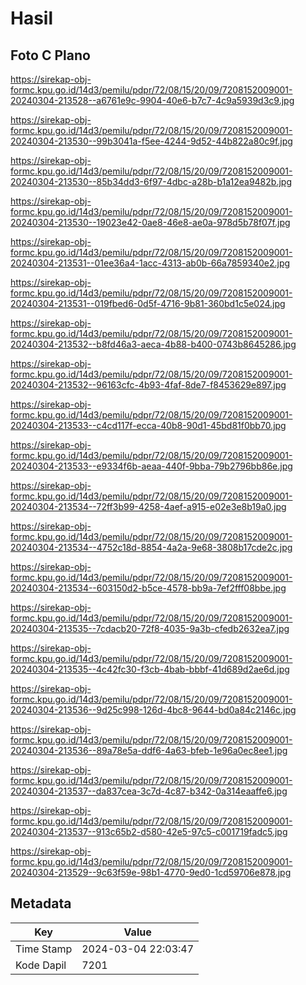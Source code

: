 # Hasil

## Foto C Plano

https://sirekap-obj-formc.kpu.go.id/14d3/pemilu/pdpr/72/08/15/20/09/7208152009001-20240304-213528--a6761e9c-9904-40e6-b7c7-4c9a5939d3c9.jpg

https://sirekap-obj-formc.kpu.go.id/14d3/pemilu/pdpr/72/08/15/20/09/7208152009001-20240304-213530--99b3041a-f5ee-4244-9d52-44b822a80c9f.jpg

https://sirekap-obj-formc.kpu.go.id/14d3/pemilu/pdpr/72/08/15/20/09/7208152009001-20240304-213530--85b34dd3-6f97-4dbc-a28b-b1a12ea9482b.jpg

https://sirekap-obj-formc.kpu.go.id/14d3/pemilu/pdpr/72/08/15/20/09/7208152009001-20240304-213530--19023e42-0ae8-46e8-ae0a-978d5b78f07f.jpg

https://sirekap-obj-formc.kpu.go.id/14d3/pemilu/pdpr/72/08/15/20/09/7208152009001-20240304-213531--01ee36a4-1acc-4313-ab0b-66a7859340e2.jpg

https://sirekap-obj-formc.kpu.go.id/14d3/pemilu/pdpr/72/08/15/20/09/7208152009001-20240304-213531--019fbed6-0d5f-4716-9b81-360bd1c5e024.jpg

https://sirekap-obj-formc.kpu.go.id/14d3/pemilu/pdpr/72/08/15/20/09/7208152009001-20240304-213532--b8fd46a3-aeca-4b88-b400-0743b8645286.jpg

https://sirekap-obj-formc.kpu.go.id/14d3/pemilu/pdpr/72/08/15/20/09/7208152009001-20240304-213532--96163cfc-4b93-4faf-8de7-f8453629e897.jpg

https://sirekap-obj-formc.kpu.go.id/14d3/pemilu/pdpr/72/08/15/20/09/7208152009001-20240304-213533--c4cd117f-ecca-40b8-90d1-45bd81f0bb70.jpg

https://sirekap-obj-formc.kpu.go.id/14d3/pemilu/pdpr/72/08/15/20/09/7208152009001-20240304-213533--e9334f6b-aeaa-440f-9bba-79b2796bb86e.jpg

https://sirekap-obj-formc.kpu.go.id/14d3/pemilu/pdpr/72/08/15/20/09/7208152009001-20240304-213534--72ff3b99-4258-4aef-a915-e02e3e8b19a0.jpg

https://sirekap-obj-formc.kpu.go.id/14d3/pemilu/pdpr/72/08/15/20/09/7208152009001-20240304-213534--4752c18d-8854-4a2a-9e68-3808b17cde2c.jpg

https://sirekap-obj-formc.kpu.go.id/14d3/pemilu/pdpr/72/08/15/20/09/7208152009001-20240304-213534--603150d2-b5ce-4578-bb9a-7ef2fff08bbe.jpg

https://sirekap-obj-formc.kpu.go.id/14d3/pemilu/pdpr/72/08/15/20/09/7208152009001-20240304-213535--7cdacb20-72f8-4035-9a3b-cfedb2632ea7.jpg

https://sirekap-obj-formc.kpu.go.id/14d3/pemilu/pdpr/72/08/15/20/09/7208152009001-20240304-213535--4c42fc30-f3cb-4bab-bbbf-41d689d2ae6d.jpg

https://sirekap-obj-formc.kpu.go.id/14d3/pemilu/pdpr/72/08/15/20/09/7208152009001-20240304-213536--9d25c998-126d-4bc8-9644-bd0a84c2146c.jpg

https://sirekap-obj-formc.kpu.go.id/14d3/pemilu/pdpr/72/08/15/20/09/7208152009001-20240304-213536--89a78e5a-ddf6-4a63-bfeb-1e96a0ec8ee1.jpg

https://sirekap-obj-formc.kpu.go.id/14d3/pemilu/pdpr/72/08/15/20/09/7208152009001-20240304-213537--da837cea-3c7d-4c87-b342-0a314eaaffe6.jpg

https://sirekap-obj-formc.kpu.go.id/14d3/pemilu/pdpr/72/08/15/20/09/7208152009001-20240304-213537--913c65b2-d580-42e5-97c5-c001719fadc5.jpg

https://sirekap-obj-formc.kpu.go.id/14d3/pemilu/pdpr/72/08/15/20/09/7208152009001-20240304-213529--9c63f59e-98b1-4770-9ed0-1cd59706e878.jpg


## Metadata

| Key        | Value               |
| ---------- | ------------------- |
| Time Stamp | 2024-03-04 22:03:47 |
| Kode Dapil | 7201                |




